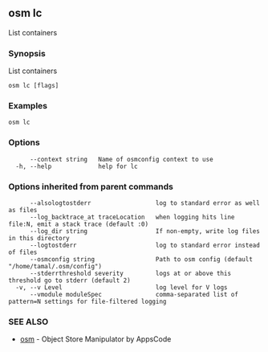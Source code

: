 ## osm lc

List containers

### Synopsis


List containers

```
osm lc [flags]
```

### Examples

```
osm lc
```

### Options

```
      --context string   Name of osmconfig context to use
  -h, --help             help for lc
```

### Options inherited from parent commands

```
      --alsologtostderr                  log to standard error as well as files
      --log_backtrace_at traceLocation   when logging hits line file:N, emit a stack trace (default :0)
      --log_dir string                   If non-empty, write log files in this directory
      --logtostderr                      log to standard error instead of files
      --osmconfig string                 Path to osm config (default "/home/tamal/.osm/config")
      --stderrthreshold severity         logs at or above this threshold go to stderr (default 2)
  -v, --v Level                          log level for V logs
      --vmodule moduleSpec               comma-separated list of pattern=N settings for file-filtered logging
```

### SEE ALSO
* [osm](osm.md)	 - Object Store Manipulator by AppsCode


